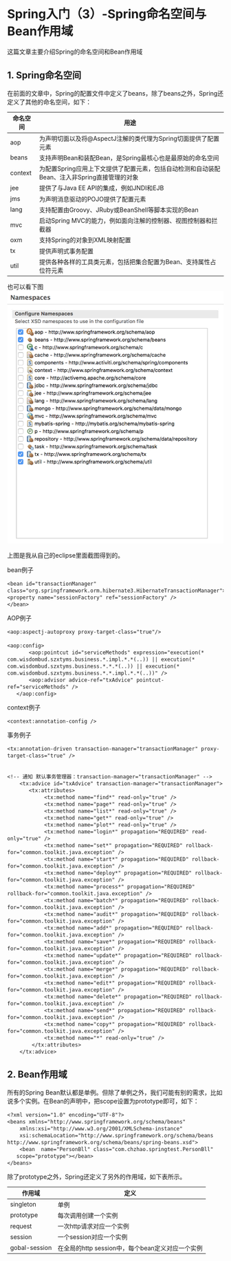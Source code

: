 # Spring入门（3）-Spring命名空间与Bean作用域

这篇文章主要介绍Spring的命名空间和Bean作用域


## 1. Spring命名空间

在前面的文章中，Spring的配置文件中定义了beans，除了beans之外，Spring还定义了其他的命名空间，如下：


|命名空间|用途|
|-|-|
|aop|为声明切面以及将@AspectJ注解的类代理为Spring切面提供了配置元素|
|beans|支持声明Bean和装配Bean，是Spring最核心也是最原始的命名空间|
|context|为配置Spring应用上下文提供了配置元素，包括自动检测和自动装配Bean、注入非Spring直接管理的对象|
|jee|提供了与Java EE API的集成，例如JNDI和EJB|
|jms|为声明消息驱动的POJO提供了配置元素|
|lang|支持配置由Groovy、JRuby或BeanShell等脚本实现的Bean|
|mvc|启动Spring MVC的能力，例如面向注解的控制器、视图控制器和拦截器|
|oxm|支持Spring的对象到XML映射配置|
|tx|提供声明式事务配置|
|util|提供各种各样的工具类元素，包括把集合配置为Bean、支持属性占位符元素|


也可以看下图
![spring命名空间](./images/spring-ns.png)

上图是我从自己的eclipse里面截图得到的。

bean例子

```
<bean id="transactionManager" class="org.springframework.orm.hibernate3.HibernateTransactionManager">
<property name="sessionFactory" ref="sessionFactory" />
</bean>
```

AOP例子

```
<aop:aspectj-autoproxy proxy-target-class="true"/>

<aop:config>
       <aop:pointcut id="serviceMethods" expression="execution(* com.wisdombud.szxtyms.business.*.impl.*.*(..)) || execution(* com.wisdombud.szxtyms.business.*.*.*(..)) || execution(* com.wisdombud.szxtyms.business.*.*.impl.*.*(..))" />
       <aop:advisor advice-ref="txAdvice" pointcut-ref="serviceMethods" />
   </aop:config>
```

context例子
```
<context:annotation-config />
```

事务例子
```
<tx:annotation-driven transaction-manager="transactionManager" proxy-target-class="true" />


<!-- 通知 默认事务管理器：transaction-manager="transactionManager" -->
    <tx:advice id="txAdvice" transaction-manager="transactionManager">
       <tx:attributes>
            <tx:method name="find*" read-only="true" />
            <tx:method name="page*" read-only="true" />
            <tx:method name="list*" read-only="true" />
            <tx:method name="get*" read-only="true" />
            <tx:method name="plot*" read-only="true" />
            <tx:method name="login*" propagation="REQUIRED" read-only="true" />
            <tx:method name="set*" propagation="REQUIRED" rollback-for="common.toolkit.java.exception" />
            <tx:method name="start*" propagation="REQUIRED" rollback-for="common.toolkit.java.exception" />
            <tx:method name="deploy*" propagation="REQUIRED" rollback-for="common.toolkit.java.exception" />
            <tx:method name="process*" propagation="REQUIRED" rollback-for="common.toolkit.java.exception" />
            <tx:method name="batch*" propagation="REQUIRED" rollback-for="common.toolkit.java.exception" />
            <tx:method name="audit*" propagation="REQUIRED" rollback-for="common.toolkit.java.exception" />
            <tx:method name="add*" propagation="REQUIRED" rollback-for="common.toolkit.java.exception" />
            <tx:method name="save*" propagation="REQUIRED" rollback-for="common.toolkit.java.exception" />
            <tx:method name="update*" propagation="REQUIRED" rollback-for="common.toolkit.java.exception" />
            <tx:method name="merge*" propagation="REQUIRED" rollback-for="common.toolkit.java.exception" />
            <tx:method name="edit*" propagation="REQUIRED" rollback-for="common.toolkit.java.exception" />
            <tx:method name="delete*" propagation="REQUIRED" rollback-for="common.toolkit.java.exception" />
            <tx:method name="send*" propagation="REQUIRED" rollback-for="common.toolkit.java.exception" />
            <tx:method name="copy*" propagation="REQUIRED" rollback-for="common.toolkit.java.exception" />
            <tx:method name="*" read-only="true" />
        </tx:attributes>
    </tx:advice>
```

## 2. Bean作用域

所有的Spring Bean默认都是单例。但除了单例之外，我们可能有别的需求，比如说多个实例。在Bean的声明中，把scope设置为prototype即可，如下：

```
<?xml version="1.0" encoding="UTF-8"?>
<beans xmlns="http://www.springframework.org/schema/beans"
	xmlns:xsi="http://www.w3.org/2001/XMLSchema-instance"
	xsi:schemaLocation="http://www.springframework.org/schema/beans
http://www.springframework.org/schema/beans/spring-beans.xsd">
	<bean  name="PersonBll" class="com.chzhao.springtest.PersonBll"
   scope="prototype"></bean>
</beans>
```

除了prototype之外，Spring还定义了另外的作用域，如下表所示。

|作用域|定义|
|---|---|
|singleton|单例|
|prototype|每次调用创建一个实例|
|request|一次http请求对应一个实例|
|session|一个session对应一个实例|
|gobal-session|在全局的http session中，每个bean定义对应一个实例|
